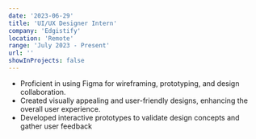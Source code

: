 ```yaml
---
date: '2023-06-29'
title: 'UI/UX Designer Intern'
company: 'Edgistify'
location: 'Remote'
range: 'July 2023 - Present'
url: ''
showInProjects: false
---
```


- Proficient in using Figma for wireframing, prototyping, and design
  collaboration.
- Created visually appealing and user-friendly designs,
  enhancing the overall user experience.
- Developed interactive prototypes to validate design concepts and
  gather user feedback
